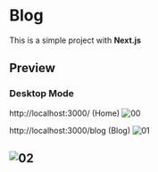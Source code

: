 # Blog

This is a simple project with **Next.js**

## Preview
### Desktop Mode

http://localhost:3000/ (Home)
![00](https://user-images.githubusercontent.com/100797809/228086804-6936db2a-45af-4cf0-be08-3e08fdb9559c.png)

http://localhost:3000/blog (Blog)
![01](https://user-images.githubusercontent.com/100797809/228086802-60bad4b0-f2ff-4702-a5f3-0e4befa26f0e.png)


![02](https://user-images.githubusercontent.com/100797809/228086799-c29cc51f-7624-44a1-beda-ffaa925d2dd3.png)
---
